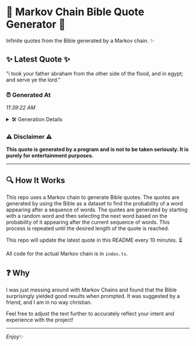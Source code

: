 # 📖 Markov Chain Bible Quote Generator 📖

Infinite quotes from the Bible generated by a Markov chain. ✨

## ✨ Latest Quote ✨
"i took your father abraham from the other side of the flood, and in egypt; and serve ye the lord."

### ⏰ Generated At
*11:39:22 AM*

<details>
    <summary>🛠️ Generation Details</summary>
    <p>
        <strong>🌱 Seed:</strong> i<br>
        <strong>🔄 Iterations:</strong> 19<br>
        <strong>📜 Context History:</strong><br>[ i ]: took<br>[ i, took ]: your<br>[ i, took, your ]: father<br>[ i, took, your, father ]: abraham<br>[ i, took, your, father, abraham ]: from<br>[ i, took, your, father, abraham, from ]: the<br>[ took, your, father, abraham, from, the ]: other<br>[ your, father, abraham, from, the, other ]: side<br>[ father, abraham, from, the, other, side ]: of<br>[ abraham, from, the, other, side, of ]: the<br>[ from, the, other, side, of, the ]: flood,<br>[ the, other, side, of, the, flood, ]: and<br>[ other, side, of, the, flood,, and ]: in<br>[ side, of, the, flood,, and, in ]: egypt;<br>[ of, the, flood,, and, in, egypt; ]: and<br>[ the, flood,, and, in, egypt;, and ]: serve<br>[ flood,, and, in, egypt;, and, serve ]: ye<br>[ and, in, egypt;, and, serve, ye ]: the<br>[ in, egypt;, and, serve, ye, the ]: lord.<br>
    </p>
</details>

### ⚠️ Disclaimer ⚠️
**This quote is generated by a program and is not to be taken seriously. It is purely for entertainment purposes.**

---

## 🔍 How It Works

This repo uses a Markov chain to generate Bible quotes. The quotes are generated by using the Bible as a dataset to find the probability of a word appearing after a sequence of words. The quotes are generated by starting with a random word and then selecting the next word based on the probability of it appearing after the current sequence of words. This process is repeated until the desired length of the quote is reached.

This repo will update the latest quote in this README every 10 minutes. ⏳

All code for the actual Markov chain is in `index.ts`.

## ❓ Why

I was just messing around with Markov Chains and found that the Bible surprisingly yielded good results when prompted. 
It was suggested by a friend, and I am in no way christian.

Feel free to adjust the text further to accurately reflect your intent and experience with the project!

---

*Enjoy*✨
